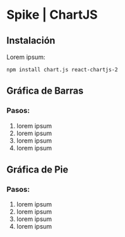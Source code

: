 # Spike | ChartJS

## Instalación
Lorem ipsum:

```npm install chart.js react-chartjs-2```

## Gráfica de Barras
### Pasos:
1. lorem ipsum
2. lorem ipsum
3. lorem ipsum
4. lorem ipsum

## Gráfica de Pie
### Pasos:
1. lorem ipsum
2. lorem ipsum
3. lorem ipsum
4. lorem ipsum